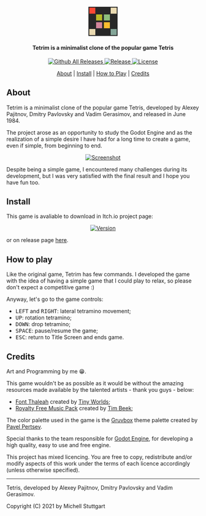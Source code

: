 <p align="center">
  <a href="https://pypi.org/project/pycep-correios/">
    <img src="data/icon.png" width="15%">
  </a>
<!--   <h3 align="center">Tetrim</h3> -->
  <h4 align="center">Tetrim is a minimalist clone of the popular game Tetris</h4>
</p>

<p align="center">
  <a href="https://github.com/mstuttgart/tetrim/releases">
        <img src="https://img.shields.io/github/downloads/mstuttgart/tetrim/total.svg?style=for-the-badge&color=83a598" alt="Github All Releases">
  </a>
    <a href="https://github.com/mstuttgart/tetrim/releases/latest">
      <img src="https://img.shields.io/github/release/mstuttgart/tetrim.svg?style=for-the-badge&color=fabd2f" alt="Release">
  </a>
    <a href="https://github.com/mstuttgart/tetrim/blob/develop/LICENSE">
      <img src="https://img.shields.io/github/license/mstuttgart/tetrim.svg?style=for-the-badge&color=d3869b" alt="License">
  </a>
</p>  

<p align="center">
  <a href="#about">About</a> |
  <a href="#install">Install</a> |
  <a href="#how-to-play">How to Play</a> |
  <a href="#credits">Credits</a>
</p>

## About

Tetrim is a minimalist clone of the popular game Tetris, developed by Alexey Pajitnov, Dmitry Pavlovsky and Vadim Gerasimov, and released in June 1984.

The project arose as an opportunity to study the Godot Engine and as the realization of a simple desire I have had for a long time to create a game, even if simple, from beginning to end.

<p align="center">
  <a href="https://mstuttgart.itch.io/tetrim">
    <img src="https://img.itch.zone/aW1hZ2UvOTc3MDU5LzcyMTU3MTcucG5n/original/qqgPI8.png" width="80%" alt="Screenshot">
  </a>
</p>

Despite being a simple game, I encountered many challenges during its development, but I was very satisfied with the final result and I hope you have fun too.

## Install 

This game is avaliable to download in Itch.io project page:

<p align="center">
  <a href="https://mstuttgart.itch.io/tetrim">
    <img src="https://static.itch.io/images/badge.svg" width="20%" alt="Version">
  </a>
</p>

or on release page [here](https://github.com/mstuttgart/tetrim/releases).

## How to play

Like the original game, Tetrim has few commands. I developed the game with the idea of having a simple game that I could play to relax, so please don't expect a competitive game :)

Anyway, let's go to the game controls:

* <kbd>LEFT</kbd> and <kbd>RIGHT</kbd>: lateral tetramino movement;
* <kbd>UP</kbd>: rotation tetramino;
* <kbd>DOWN</kbd>: drop tetramino;
* <kbd>SPACE</kbd>: pause/resume the game;
* <kbd>ESC</kbd>: return to Title Screen and ends game.

## Credits

Art and Programming by me :grin:.

This game wouldn't be as possible as it would be without the amazing resources made available by the talented artists - thank you guys - below:

* [Font Thaleah](https://tinyworlds.itch.io/free-pixel-font-thaleah) created by [Tiny Worlds](https://tinyworlds.itch.io/);
* [Royalty Free Music Pack](https://timbeek.itch.io/royalty-free-music-pack) created by [Tim Beek](https://timbeek.itch.io/);

The color palette used in the game is the [Gruvbox](https://github.com/morhetz/gruvbox) theme palette created by [Pavel Pertsev](https://github.com/morhetz).

Special thanks to the team responsible for [Godot Engine](https://godotengine.org/), for developing a high quality, easy to use and free engine.

This project has mixed licencing. You are free to copy, redistribute and/or modify aspects of this work under the terms of each licence accordingly (unless otherwise specified).

----------------------

Tetris, developed by Alexey Pajitnov, Dmitry Pavlovsky and Vadim Gerasimov.

Copyright (C) 2021 by Michell Stuttgart


